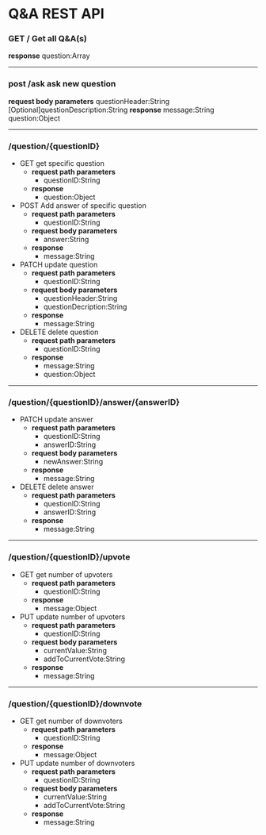 # Q&A REST API

### GET / Get all Q&A(s)
**response**
  question:Array
************
### post /ask ask new question 
**request body parameters**
  questionHeader:String 
  [Optional]questionDescription:String 
**response**
  message:String
  question:Object
************
### /question/{questionID}
  - GET get specific question 
    - **request path parameters**
      - questionID:String 
    - **response**
      - question:Object
  - POST Add answer of specific question 
    - **request path parameters**
      - questionID:String
    - **request body parameters**
      - answer:String 
    - **response**
      - message:String
  - PATCH update question 
    - **request path parameters**
      - questionID:String
    - **request body parameters**
      - questionHeader:String 
      - questionDecription:String
    - **response**
      - message:String
  - DELETE delete question 
    - **request path parameters**
      - questionID:String
    - **response**
      - message:String 
      - question:Object
**************
### /question/{questionID}/answer/{answerID}
  - PATCH update answer 
    - **request path parameters**
      - questionID:String
      - answerID:String
    - **request body parameters**
      - newAnswer:String
    - **response**
      - message:String
  - DELETE delete answer 
    - **request path parameters**
      - questionID:String 
      - answerID:String 
    - **response**
      - message:String
**************
### /question/{questionID}/upvote
  - GET get number of upvoters
    - **request path parameters**
      - questionID:String 
    - **response**
      - message:Object
  - PUT update number of upvoters 
    - **request path parameters**
      - questionID:String
    - **request body parameters**
      - currentValue:String
      - addToCurrentVote:String
    - **response**
      - message:String
**************
### /question/{questionID}/downvote
  - GET get number of downvoters
    - **request path parameters**
      - questionID:String 
    - **response**
      - message:Object
  - PUT update number of downvoters 
    - **request path parameters**
      - questionID:String
    - **request body parameters**
      - currentValue:String
      - addToCurrentVote:String
    - **response**
      - message:String
      

